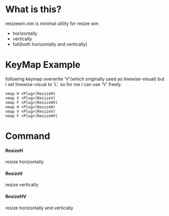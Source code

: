 What is this?
==================================
resizewin.vim is minimal utility for resize win

  * horizontally
  * vertically
  * full(both horizontally and vertically)

KeyMap Example
================================
following keymap overwrite 'V'(which originally used as linewise-visual)
but I set linewise-visual to 'L'.
so for me I can use 'V' freely.

    vmap H <Plug>(ResizeH)
    vmap V <Plug>(ResizeV)
    vmap F <Plug>(ResizeHV)
    nmap H <Plug>(ResizeH)
    nmap V <Plug>(ResizeV)
    nmap F <Plug>(ResizeHV)

Command
===================================================
#### ResizeH
resize horizontally

#### ResizeV
resize vertically

#### ResizeHV
resize horizontally and vertically
